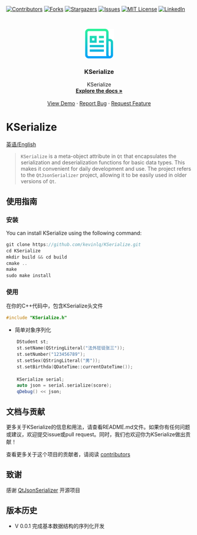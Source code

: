 <!-- PROJECT SHIELDS -->
<!--
*** I'm using markdown "reference style" links for readability.
*** Reference links are enclosed in brackets [ ] instead of parentheses ( ).
*** See the bottom of this document for the declaration of the reference variables
*** for contributors-url, forks-url, etc. This is an optional, concise syntax you may use.
*** https://www.markdownguide.org/basic-syntax/#reference-style-links
-->
[![Contributors][contributors-shield]][contributors-url]
[![Forks][forks-shield]][forks-url]
[![Stargazers][stars-shield]][stars-url]
[![Issues][issues-shield]][issues-url]
[![MIT License][license-shield]][license-url]
[![LinkedIn][linkedin-shield]][linkedin-url]



<!-- PROJECT LOGO -->
<br />
<p align="center">
  <a href="https://github.com/kevinlq/KSerialize">
    <img src="images/logo.png" alt="Logo" width="80" height="80">
  </a>

  <h3 align="center">KSerialize</h3>

  <p align="center">
    KSerialize
    <br />
    <a href="https://github.com/kevinlq/KSerialize"><strong>Explore the docs »</strong></a>
    <br />
    <br />
    <a href="https://github.com/kevinlq/KSerialize">View Demo</a>
    ·
    <a href="https://github.com/kevinlq/KSerialize/issues">Report Bug</a>
    ·
    <a href="https://github.com/kevinlq/KSerialize/issues">Request Feature</a>
  </p>
</p>

# KSerialize

[英语/English](README.md)

> `KSerialize` is a meta-object attribute in `Qt` that encapsulates the serialization and deserialization functions for basic data types. This makes it convenient for daily development and use. The project refers to the `QtJsonSerializer` project, allowing it to be easily used in older versions of `Qt`.


## 使用指南

### 安装

You can install KSerialize using the following command:

```C++
git clone https://github.com/kevinlq/KSerialize.git
cd KSerialize
mkdir build && cd build
cmake ..
make
sudo make install
```

### 使用

在你的C++代码中，包含KSerialize头文件
```C++
#include "KSerialize.h"

```

- 简单对象序列化

```C++
    DStudent st;
    st.setName(QStringLiteral("法外狂徒张三"));
    st.setNumber("123456789");
    st.setSex(QStringLiteral("男"));
    st.setBirthda(QDateTime::currentDateTime());
	
	KSerialize serial;
	auto json = serial.serialize(score);
	qDebug() << json;
```

    
## 文档与贡献

更多关于KSerialize的信息和用法，请查看README.md文件。如果你有任何问题或建议，欢迎提交issue或pull request。同时，我们也欢迎你为KSerialize做出贡献！

查看更多关于这个项目的贡献者，请阅读 [contributors](#)


## 致谢

感谢 [QtJsonSerializer](#) 开源项目


## 版本历史

* V 0.0.1 完成基本数据结构的序列化开发


<!-- MARKDOWN LINKS & IMAGES -->
<!-- https://www.markdownguide.org/basic-syntax/#reference-style-links -->
[contributors-shield]: https://img.shields.io/github/contributors/kevinlq/KSerialize.svg?style=for-the-badge
[contributors-url]: https://github.com/kevinlq/KSerialize/graphs/contributors
[forks-shield]: https://img.shields.io/github/forks/kevinlq/KSerialize.svg?style=for-the-badge
[forks-url]: https://github.com/kevinlq/KSerialize/network/members
[stars-shield]: https://img.shields.io/github/stars/kevinlq/KSerialize.svg?style=for-the-badge
[stars-url]: https://github.com/kevinlq/KSerialize/stargazers
[issues-shield]: https://img.shields.io/github/issues/kevinlq/KSerialize.svg?style=for-the-badge
[issues-url]: https://github.com/kevinlq/KSerialize/issues
[license-shield]: https://img.shields.io/github/license/kevinlq/KSerialize.svg?style=for-the-badge
[license-url]: https://github.com/kevinlq/KSerialize/blob/master/LICENSE.txt
[linkedin-shield]: https://img.shields.io/badge/-LinkedIn-black.svg?style=for-the-badge&logo=linkedin&colorB=555
[linkedin-url]: https://linkedin.com/in/kevinlq
[QtJsonSerializer-url]: https://github.com/Skycoder42/QtJsonSerializer

